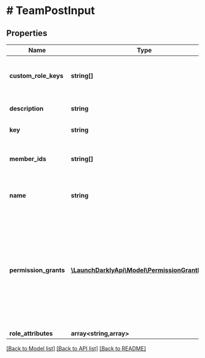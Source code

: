 # # TeamPostInput

## Properties

Name | Type | Description | Notes
------------ | ------------- | ------------- | -------------
**custom_role_keys** | **string[]** | List of custom role keys the team will access | [optional]
**description** | **string** | A description of the team | [optional]
**key** | **string** | The team key |
**member_ids** | **string[]** | A list of member IDs who belong to the team | [optional]
**name** | **string** | A human-friendly name for the team |
**permission_grants** | [**\LaunchDarklyApi\Model\PermissionGrantInput[]**](PermissionGrantInput.md) | A list of permission grants. Permission grants allow access to a specific action, without having to create or update a custom role. | [optional]
**role_attributes** | **array<string,array>** |  | [optional]

[[Back to Model list]](../../README.md#models) [[Back to API list]](../../README.md#endpoints) [[Back to README]](../../README.md)
